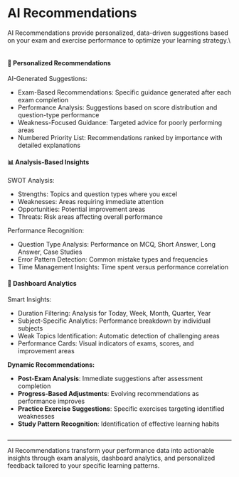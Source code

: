 # AI Recommendations

AI Recommendations provide personalized, data-driven suggestions based on your exam and exercise performance to optimize your learning strategy.\


<figure><img src="../../.gitbook/assets/Screenshot 2025-08-21 at 8.26.45 PM.png" alt=""><figcaption></figcaption></figure>

#### 🧠 Personalized Recommendations

AI-Generated Suggestions:

* Exam-Based Recommendations: Specific guidance generated after each exam completion
* Performance Analysis: Suggestions based on score distribution and question-type performance
* Weakness-Focused Guidance: Targeted advice for poorly performing areas
* Numbered Priority List: Recommendations ranked by importance with detailed explanations

#### 📊 Analysis-Based Insights

SWOT Analysis:

* Strengths: Topics and question types where you excel
* Weaknesses: Areas requiring immediate attention
* Opportunities: Potential improvement areas
* Threats: Risk areas affecting overall performance

Performance Recognition:

* Question Type Analysis: Performance on MCQ, Short Answer, Long Answer, Case Studies
* Error Pattern Detection: Common mistake types and frequencies
* Time Management Insights: Time spent versus performance correlation



#### 🎯 Dashboard Analytics

Smart Insights:

* Duration Filtering: Analysis for Today, Week, Month, Quarter, Year
* Subject-Specific Analytics: Performance breakdown by individual subjects
* Weak Topics Identification: Automatic detection of challenging areas
* Performance Cards: Visual indicators of exams, scores, and improvement areas



**Dynamic Recommendations:**

* **Post-Exam Analysis**: Immediate suggestions after assessment completion
* **Progress-Based Adjustments**: Evolving recommendations as performance improves
* **Practice Exercise Suggestions**: Specific exercises targeting identified weaknesses
* **Study Pattern Recognition**: Identification of effective learning habits

<figure><img src="../../.gitbook/assets/Screenshot 2025-08-21 at 8.34.02 PM.png" alt=""><figcaption></figcaption></figure>

***

AI Recommendations transform your performance data into actionable insights through exam analysis, dashboard analytics, and personalized feedback tailored to your specific learning patterns.
